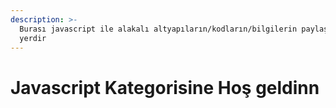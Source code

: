 ```yaml
---
description: >-
  Burası javascript ile alakalı altyapıların/kodların/bilgilerin paylaşıldığı
  yerdir
---
```


# Javascript Kategorisine Hoş geldinn

